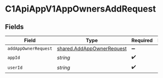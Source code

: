 # C1ApiAppV1AppOwnersAddRequest


## Fields

| Field                                                                         | Type                                                                          | Required                                                                      | Description                                                                   |
| ----------------------------------------------------------------------------- | ----------------------------------------------------------------------------- | ----------------------------------------------------------------------------- | ----------------------------------------------------------------------------- |
| `addAppOwnerRequest`                                                          | [shared.AddAppOwnerRequest](../../../sdk/models/shared/addappownerrequest.md) | :heavy_minus_sign:                                                            | N/A                                                                           |
| `appId`                                                                       | *string*                                                                      | :heavy_check_mark:                                                            | N/A                                                                           |
| `userId`                                                                      | *string*                                                                      | :heavy_check_mark:                                                            | N/A                                                                           |